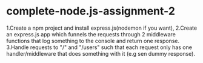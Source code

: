 # complete-node.js-assignment-2

1.Create a npm project and install express.js(nodemon if you want),
2.Create an express.js app which funnels the requests through 2 middleware functions that log something to the console and return one response.
3.Handle requests to "/" and "/users" such that each request only has one handler/middleware that does something with it (e.g sen dummy response).

